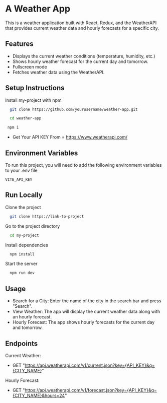 
# A Weather App

This is a weather application built with React, Redux, and the WeatherAPI that provides current weather data and hourly forecasts for a specific city.


## Features

- Displays the current weather conditions (temperature, humidity, etc.)
- Shows hourly weather forecast for the current day and tomorrow.
- Fullscreen mode
- Fetches weather data using the WeatherAPI.


## Setup Instructions

Install my-project with npm

```bash
  git clone https://github.com/yourusername/weather-app.git

  cd weather-app
```

```bash
 npm i
```

- Get Your API KEY From = https://www.weatherapi.com/


    
## Environment Variables

To run this project, you will need to add the following environment variables to your .env file

`VITE_API_KEY`


## Run Locally

Clone the project

```bash
  git clone https://link-to-project
```

Go to the project directory

```bash
  cd my-project
```

Install dependencies

```bash
  npm install
```

Start the server

```bash
  npm run dev
```


## Usage

- Search for a City: Enter the name of the city in the search bar and press "Search".
- View Weather: The app will display the current weather data along with an hourly forecast.
- Hourly Forecast: The app shows hourly forecasts for the current day and tomorrow.

## Endpoints

Current Weather:
- GET "https://api.weatherapi.com/v1/current.json?key={API_KEY}&q={CITY_NAME}"

Hourly Forecast:

- GET "https://api.weatherapi.com/v1/forecast.json?key={API_KEY}&q={CITY_NAME}&hours=24"
